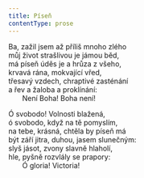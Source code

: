 ```yaml
---
title: Píseň
contentType: prose
---
```


Ba, zažil jsem až příliš mnoho zlého  
můj život strašlivou je jámou běd,  
má píseň úděs je a hrůza z všeho,  
krvavá rána, mokvající vřed,  
třesavý vzdech, chraptivé zasténání  
a řev a žaloba a proklínání:  
       Není Boha! Boha není!

Ó svobodo! Volnosti blažená,  
ó svobodo, když na tě pomyslím,  
na tebe, krásná, chtěla by píseň má  
být září jitra, duhou, jasem slunečným:  
slyš jásot, zvony slavně hlaholí,  
hle, pyšně rozvlály se prapory:  
       Ó gloria! Victoria!
